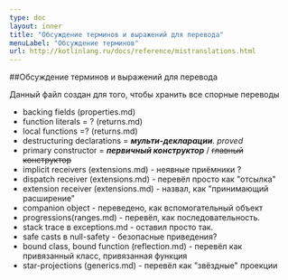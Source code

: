 ```yaml
---
type: doc
layout: inner
title: "Обсуждение терминов и выражений для перевода"
menuLabel: "Обсуждение терминов"
url: http://kotlinlang.ru/docs/reference/mistranslations.html
---
```


##Обсуждение терминов и выражений для перевода

Данный файл создан для того, чтобы хранить все спорные переводы

* backing fields (properties.md)
* function literals = ? (returns.md)
* local functions =? (returns.md)
* destructuring declarations = ___мульти-декларации___. *proved*
* primary constructor = ___первичный конструктор___ / ~~главный конструктор~~
* implicit receivers (extensions.md) - неявные приёмники ?
* dispatch receiver (extensions.md) - перевёл просто как "отсылка"
* extension receiver (extensions.md) - назвал, как "принимающий расширение"
* companion object - переведено, как вспомогательный объект
* progressions(ranges.md) - перевёл, как последовательность.
* stack trace в exceptions.md - оставил просто так.
* safe casts в null-safety - безопасные приведения?
* bound class, bound function (reflection.md) - перевёл как привязанный класс, привязанная функция
* star-projections (generics.md) - перевёл как "звёздные" проекции
